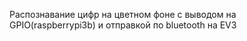 Распознавание цифр на цветном фоне с выводом на GPIO(raspberrypi3b) и отправкой по bluetooth на EV3
